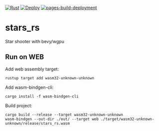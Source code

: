 [![Rust](https://github.com/stesel/stars_rs/actions/workflows/rust.yml/badge.svg)](https://github.com/stesel/stars_rs/actions/workflows/rust.yml)
[![Deploy](https://github.com/stesel/stars_rs/actions/workflows/deploy.yml/badge.svg)](https://github.com/stesel/stars_rs/actions/workflows/deploy.yml)
[![pages-build-deployment](https://github.com/stesel/stars_rs/actions/workflows/pages/pages-build-deployment/badge.svg)](https://github.com/stesel/stars_rs/actions/workflows/pages/pages-build-deployment)
# stars_rs
Star shooter with bevy/wgpu


## Run on WEB

Add web assembly target:
```
rustup target add wasm32-unknown-unknown
```

Add wasm-bindgen-cli:
```
cargo install -f wasm-bindgen-cli
```

Build project:
```
cargo build --release --target wasm32-unknown-unknown
wasm-bindgen --out-dir ./out/ --target web ./target/wasm32-unknown-unknown/release/stars_rs.wasm
```
